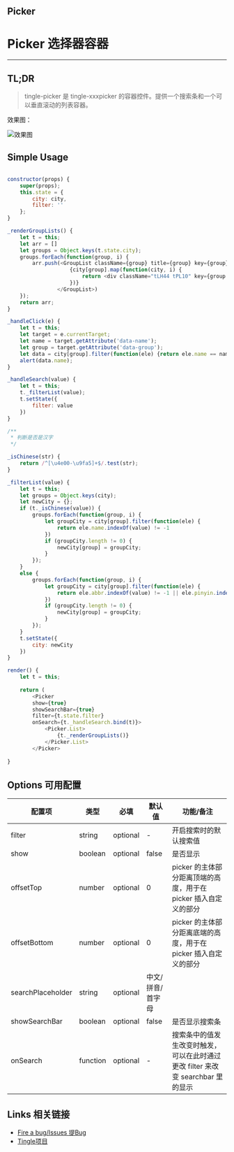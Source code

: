 ## Picker

 


# Picker 选择器容器

----

## TL;DR

> tingle-picker 是 tingle-xxxpicker 的容器控件。提供一个搜索条和一个可以垂直滚动的列表容器。

效果图：   

![效果图](http://gtms03.alicdn.com/tps/i3/TB1aSZGJXXXXXXvXVXXCN.gZVXX-320-572.png)

## Simple Usage

```javascript

constructor(props) {
    super(props);
    this.state = {
        city: city,
        filter: ''
    };
}

_renderGroupLists() {
    let t = this;
    let arr = []
    let groups = Object.keys(t.state.city);
    groups.forEach(function(group, i) {
        arr.push(<GroupList className={group} title={group} key={group}>
                    {city[group].map(function(city, i) {
                        return <div className="tLH44 tPL10" key={group + i} data-group={group} data-name={city.name} onClick={t._handleClick.bind(t)}>{city.name}</div>
                    })}
                </GroupList>)
    });
    return arr;
}

_handleClick(e) {
    let t = this;
    let target = e.currentTarget;
    let name = target.getAttribute('data-name');
    let group = target.getAttribute('data-group');
    let data = city[group].filter(function(ele) {return ele.name == name})[0];
    alert(data.name);
}

_handleSearch(value) {
    let t = this;
    t._filterList(value);
    t.setState({
        filter: value
    })
}

/**
 * 判断是否是汉字
 */

_isChinese(str) {
    return /^[\u4e00-\u9fa5]+$/.test(str);
}

_filterList(value) {
    let t = this;
    let groups = Object.keys(city);
    let newCity = {};
    if (t._isChinese(value)) {
        groups.forEach(function(group, i) {
            let groupCity = city[group].filter(function(ele) {
                return ele.name.indexOf(value) != -1
            })
            if (groupCity.length != 0) {
                newCity[group] = groupCity;
            }
        });
    }
    else {
        groups.forEach(function(group, i) {
            let groupCity = city[group].filter(function(ele) {
                return ele.abbr.indexOf(value) != -1 || ele.pinyin.indexOf(value) != -1
            })
            if (groupCity.length != 0) {
                newCity[group] = groupCity;
            }
        });
    }
    t.setState({
        city: newCity
    })
}

render() {
    let t = this;
    
    return (
        <Picker
        show={true} 
        showSearchBar={true}
        filter={t.state.filter}
        onSearch={t._handleSearch.bind(t)}>
            <Picker.List>
                {t._renderGroupLists()}
            </Picker.List>
        </Picker>
  
}
```

## Options 可用配置

| 配置项 | 类型 | 必填 | 默认值 | 功能/备注 |
|---|---|---|---|---|
|filter|string|optional|-|开启搜索时的默认搜索值|
|show|boolean|optional|false|是否显示|
|offsetTop|number|optional|0|picker 的主体部分距离顶端的高度，用于在 picker 插入自定义的部分|
|offsetBottom|number|optional|0|picker 的主体部分距离底端的高度，用于在 picker 插入自定义的部分|
|searchPlaceholder|string|optional|中文/拼音/首字母|
|showSearchBar|boolean|optional|false|是否显示搜索条|
|onSearch|function|optional|-|搜索条中的值发生改变时触发，可以在此时通过更改 filter 来改变 searchbar 里的显示

## Links 相关链接

- [Fire a bug/Issues 提Bug](https://github.com/tinglejs/tingle-picker/issues)
- [Tingle项目](https://github.com/tinglejs)
